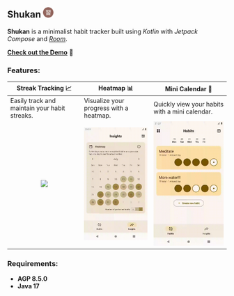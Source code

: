 ## Shukan <img src="./readme-doc/app-logo.png" alt="logo" width="24">

**Shukan** is a minimalist habit tracker built using *Kotlin* with *Jetpack Compose* and [*Room*](https://developer.android.com/training/data-storage/room). 

[**Check out the Demo**]() 🌱

### Features:

| **Streak Tracking 📈**                                                     | **Heatmap 📊**                                                             | **Mini Calendar 📅**                                                             |
|----------------------------------------------------------------------------|----------------------------------------------------------------------------|----------------------------------------------------------------------------------|
| Easily track and maintain your habit streaks.                              | Visualize your progress with a heatmap.                                    | Quickly view your habits with a mini calendar.                                   |
| <div align="center"><img src="./readme-doc/details.gif" width="200"></div> | <div align="center"><img src="./readme-doc/heatmap.gif" width="200"></div> | <div align="center"><img src="./readme-doc/switch-layout.gif" width="200"></div> |

### Requirements:
- **AGP 8.5.0**
- **Java 17**
